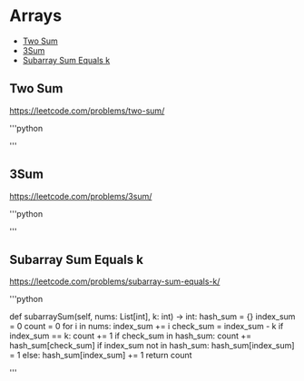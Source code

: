 # Arrays

+ [Two Sum](#two-sum)
+ [3Sum](#3sum)
+ [Subarray Sum Equals k](#subarray-sum-equals-k)

## Two Sum

https://leetcode.com/problems/two-sum/

'''python

'''

## 3Sum

https://leetcode.com/problems/3sum/

'''python

'''

## Subarray Sum Equals k

https://leetcode.com/problems/subarray-sum-equals-k/

'''python

  def subarraySum(self, nums: List[int], k: int) -> int:
        hash_sum = {}
        index_sum = 0
        count = 0
        for i in nums:
            index_sum += i
            check_sum = index_sum - k
            if index_sum == k:
                count += 1
            if check_sum in hash_sum:
                count += hash_sum[check_sum]
            if index_sum not in hash_sum:
                hash_sum[index_sum] = 1
            else:
                hash_sum[index_sum] += 1
        return count

'''
